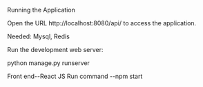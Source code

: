 

Running the Application

Open the URL http://localhost:8080/api/ to access the application.

Needed: Mysql, Redis

Run the development web server:

python manage.py runserver

Front end--React JS
Run command --npm start
